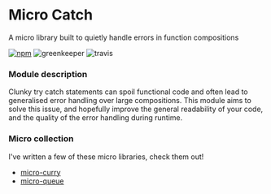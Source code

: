 # Micro Catch

A micro library built to quietly handle errors in function compositions

[![npm](https://img.shields.io/npm/v/micro-catch.svg?style=flat-square)](https://www.npmjs.com/package/micro-catch)
![greenkeeper](https://badges.greenkeeper.io/iainreid820/micro-catch.svg?style=flat-square)
![travis](https://img.shields.io/travis/iainreid820/micro-catch/master.svg?style=flat-square)

### Module description
Clunky try catch statements can spoil functional code and often lead to generalised error handling over large compositions. This module aims to solve this issue, and hopefully improve the general readability of your code, and the quality of the error handling during runtime.

### Micro collection

I've written a few of these micro libraries, check them out!

- [micro-curry](https://github.com/iainreid820/micro-curry)
- [micro-queue](https://github.com/iainreid820/micro-queue)


